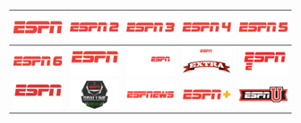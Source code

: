 | ![](https://raw.githubusercontent.com/RevGear/logo/master/Networks/ESPN/ESPN.png) | ![](https://raw.githubusercontent.com/RevGear/logo/master/Networks/ESPN/ESPN2.png) | ![](https://raw.githubusercontent.com/RevGear/logo/master/Networks/ESPN/ESPN3.png) | ![](https://raw.githubusercontent.com/RevGear/logo/master/Networks/ESPN/ESPN4.png) | ![](https://raw.githubusercontent.com/RevGear/logo/master/Networks/ESPN/ESPN5.png) |
|:---:|:---:|:---:|:---:|:---:|
| ![](https://raw.githubusercontent.com/RevGear/logo/master/Networks/ESPN/ESPN6.png) | ![](https://raw.githubusercontent.com/RevGear/logo/master/Networks/ESPN/ESPNBrasil.png) | ![](https://raw.githubusercontent.com/RevGear/logo/master/Networks/ESPN/ESPNClassic.png) | ![](https://raw.githubusercontent.com/RevGear/logo/master/Networks/ESPN/ESPNCollegeExtra.png) | ![](https://raw.githubusercontent.com/RevGear/logo/master/Networks/ESPN/ESPNDeportes.png) |
| ![](https://raw.githubusercontent.com/RevGear/logo/master/Networks/ESPN/ESPNExtra.png) | ![](https://raw.githubusercontent.com/RevGear/logo/master/Networks/ESPN/ESPNGoalLine.png) | ![](https://raw.githubusercontent.com/RevGear/logo/master/Networks/ESPN/ESPNNews.png) | ![](https://raw.githubusercontent.com/RevGear/logo/master/Networks/ESPN/ESPNPlus.png) | ![](https://raw.githubusercontent.com/RevGear/logo/master/Networks/ESPN/ESPNU.png) |